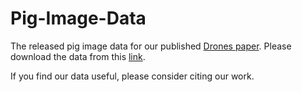 # Pig-Image-Data

The released pig image data for our published [Drones paper](https://www.mdpi.com/2504-446X/6/12/389). Please download the data from this [link](https://drive.google.com/file/d/1UlFn32p2Y-v0Am4BjjJPecOoxXtuqIsu/view?usp=sharing).


If you find our data useful, please consider citing our work.
